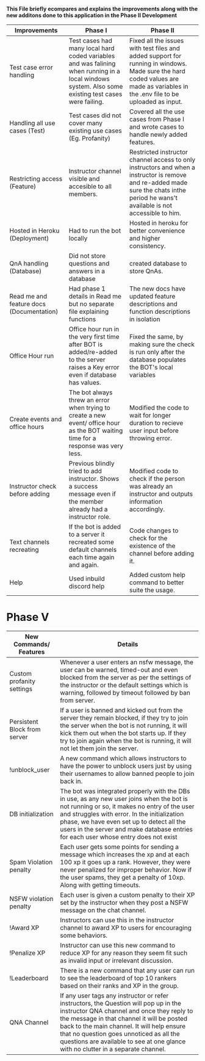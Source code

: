 **This File briefly ecompares and explains the improvements along with the new additons done to this application in the Phase II Development**

|  Improvements | Phase I   | Phase II  |
| ------------ | ------------ | ------------ |
| Test case error handling | Test cases had many local hard coded variables and was falining when running in a local windows system. Also some existing test cases were failing. | Fixed all the issues with test files and added support for running in windows. Made sure the hard coded values are made as variables in the .env file to be uploaded as input. |
| Handling all use cases (Test) | Test cases did not cover many existing use cases (Eg. Profanity) | Covered all the use cases from Phase I and wrote cases to handle newly added features. |
| Restricting access (Feature) | Instructor channel visible and accesible to all members. | Restricted instructor channel access to only instructors and when a instructor is remove and re-added made sure the chats inthe period he wans't available is not accessible to him. |
| Hosted in Heroku (Deployment) | Had to run the bot locally | Hosted in heroku for better convenience and higher consistency. |
| QnA handling (Database) | Did not store questions and answers in a database | created database to store QnAs. |
| Read me and feature docs (Documentation) | Had phase 1 details in Read me but no separate file explaining functions | The new docs have updated feature descriptions and function descriptions in isolation |
| Office Hour run | Office hour run in the very first time after BOT is added/re-added to the server raises a Key error even if database has values. | Fixed the same, by making sure the check is run only after the database populates the BOT's local variables |
| Create events and office hours | The bot always threw an error when trying to create a new event/ office hour as the BOT waiting time for a response was very less. | Modified the code to wait for longer duration to recieve user input before throwing error. |
| Instructor check before adding | Previous blindly tried to add instructor. Shows a success message even if the member already had a instructor role. | Modified code to check if the person was already an instructor and outputs information accordingly. |
| Text channels recreating | If the bot is added to a server it recreated some default channels each time again and again. | Code changes to check for the existence of the channel before adding it. |
| Help | Used inbuild discord help | Added custom help command to better suite the usage. |

# Phase V  
|  New Commands/ Features | Details |
| ------------ |------------ |
| Custom profanity settings | Whenever a user enters an nsfw message, the user can be warned, timed-out and even blocked from the server as per the settings of the instructor or the default settings which is warning, followed by timeout followed by ban from server.|
| Persistent Block from server |  If a user is banned and kicked out from the server they remain blocked, if they try to join the server when the bot is not running, it will kick them out when the bot starts up. If they try to join again when the bot is running, it will not let them join the server.|
| !unblock_user | A new command which allows instructors to have the power to unblock users just by using their usernames to allow banned people to join back in.|
| DB initialization | The bot was integrated properly with the DBs in use, as any new user joins when the bot is not running or so, it makes no entry of the user and struggles with error. In the initialization phase, we have even set up to detect all the users in the server and make database entries for each user whose entry does not exist |
| Spam Violation penalty | Each user gets some points for sending a message which increases the xp and at each 100 xp it goes up a rank. However, they were never penalized for improper behavior. Now if the user spams, they get a penalty of 10xp. Along with getting timeouts.|
| NSFW violation penalty | Each user is given a custom penalty to their XP set by the instructor when they post a NSFW message on the chat channel.|
| !Award XP | Instructors can use this in the instructor channel to award XP to users for encouraging some behaviors.|
| !Penalize XP | Instructor can use this new command to reduce XP for any reason they seem fit such as invalid input or irrelevant discussion.|
| !Leaderboard | There is a new command that any user can run to see the leaderboard of top 10 rankers based on their ranks and XP in the group.|
| QNA Channel |  If any user tags any instructor or refer instructors, the Question will pop up in the instructor QNA channel and once they reply to the message in that channel it will be posted back to the main channel. It will help ensure that no question goes unnoticed as all the questions are available to see at one glance with no clutter in a separate channel.|

